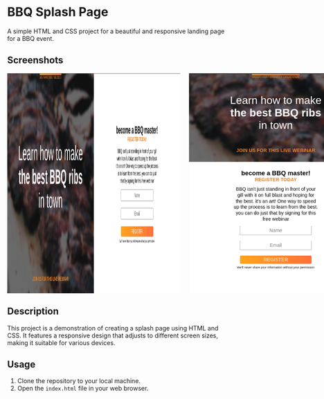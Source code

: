# BBQ Splash Page

A simple HTML and CSS project for a beautiful and responsive landing page for a BBQ event.

## Screenshots

<div style="display: flex; flex-direction: row">
    <img src="Screenshot_2024-05-14_18_46_36.png" alt="Desktop Preview" width="400" style="margin-right: 20px;">
    <img src="mobile.png" alt="Mobile Preview" width="400">
</div>

## Description

This project is a demonstration of creating a splash page using HTML and CSS. It features a responsive design that adjusts to different screen sizes, making it suitable for various devices.

## Usage

1. Clone the repository to your local machine.
2. Open the `index.html` file in your web browser.
